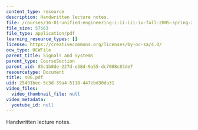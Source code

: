 ```yaml
---
content_type: resource
description: Handwritten lecture notes.
file: /courses/16-01-unified-engineering-i-ii-iii-iv-fall-2005-spring-2006/25491bec5c3d39a45118447ebd30da31_s06.pdf
file_size: 57663
file_type: application/pdf
learning_resource_types: []
license: https://creativecommons.org/licenses/by-nc-sa/4.0/
ocw_type: OCWFile
parent_title: Signals and Systems
parent_type: CourseSection
parent_uid: 85c1b0de-227d-e38d-9a55-dc7008c03de7
resourcetype: Document
title: s06.pdf
uid: 25491bec-5c3d-39a4-5118-447ebd30da31
video_files:
  video_thumbnail_file: null
video_metadata:
  youtube_id: null
---
```

Handwritten lecture notes.